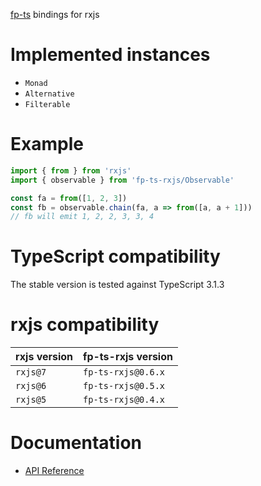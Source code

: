 [fp-ts](https://github.com/gcanti/fp-ts) bindings for rxjs

# Implemented instances

- `Monad`
- `Alternative`
- `Filterable`

# Example

```ts
import { from } from 'rxjs'
import { observable } from 'fp-ts-rxjs/Observable'

const fa = from([1, 2, 3])
const fb = observable.chain(fa, a => from([a, a + 1]))
// fb will emit 1, 2, 2, 3, 3, 4
```

# TypeScript compatibility

The stable version is tested against TypeScript 3.1.3

# rxjs compatibility

| rxjs version | fp-ts-rxjs version |
| ------------ | ------------------ |
| `rxjs@7`     | `fp-ts-rxjs@0.6.x` |
| `rxjs@6`     | `fp-ts-rxjs@0.5.x` |
| `rxjs@5`     | `fp-ts-rxjs@0.4.x` |

# Documentation

- [API Reference](https://gcanti.github.io/fp-ts-rxjs)
